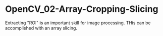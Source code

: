 # OpenCV_02-Array-Cropping-Slicing
Extracting "ROI" is an important skill for image processing. THis can be accomplished with an array slicing.
